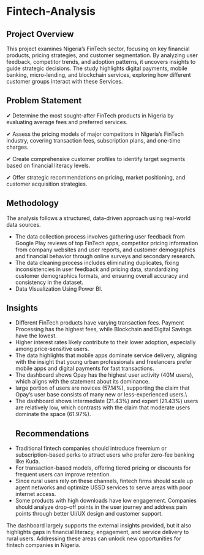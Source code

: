 # Fintech-Analysis
## Project Overview
This project examines Nigeria’s FinTech sector, focusing on key financial products, pricing strategies, and customer segmentation. By analyzing user feedback, competitor trends, and adoption patterns, it uncovers insights to guide strategic decisions. The study highlights digital payments, mobile banking, micro-lending, and blockchain services, exploring how different customer groups interact with these Services.

## Problem Statement

✔ Determine the most sought-after FinTech products in Nigeria by evaluating average fees and preferred services.

✔ Assess the pricing models of major competitors in Nigeria’s FinTech industry, covering transaction fees, subscription plans, and one-time charges.

✔ Create comprehensive customer profiles to identify target segments based on financial literacy levels.

✔ Offer strategic recommendations on pricing, market positioning, and customer acquisition strategies.
## Methodology
The analysis follows a structured, data-driven approach using real-world data sources.
- The data collection process involves gathering user feedback from Google Play reviews of top FinTech apps, competitor pricing information from company websites and user reports, and customer demographics and financial behavior through online surveys and secondary research.
- The data cleaning process includes eliminating duplicates, fixing inconsistencies in user feedback and pricing data, standardizing customer demographics formats, and ensuring overall accuracy and consistency in the dataset.
- Data Visualization Using Power BI.
## Insights
- Different FinTech products have varying transaction fees. Payment Processing has the highest fees, while Blockchain and Digital Savings have the lowest.
- Higher interest rates likely contribute to their lower adoption, especially among price-sensitive users.
- The data highlights that mobile apps dominate service delivery, aligning with the insight that young urban professionals and freelancers prefer mobile apps and digital payments for fast transactions.
- The dashboard shows Opay has the highest user activity (40M users), which aligns with the statement about its dominance.
- large portion of users are novices (57.14%), supporting the claim that Opay’s user base consists of many new or less-experienced users.\
- The dashboard shows intermediate (21.43%) and expert (21.43%) users are relatively low, which contrasts with the claim that moderate users dominate the space (61.97%).
   ## Recommendations
- Traditional fintech companies should introduce freemium or subscription-based perks to attract users who prefer zero-fee banking like Kuda.
- For transaction-based models, offering tiered pricing or discounts for frequent users can improve retention.
- Since rural users rely on these channels, fintech firms should scale up agent networks and optimize USSD services to serve areas with poor internet access.
- Some products with high downloads have low engagement. Companies should analyze drop-off points in the user journey and address pain points through better UI/UX design and customer support.

 The dashboard largely supports the external insights provided, but it also highlights gaps in financial literacy, engagement, and service delivery to rural users. Addressing these areas can unlock new opportunities for fintech companies in Nigeria.
